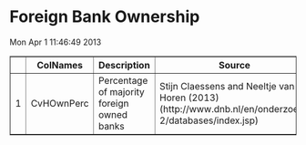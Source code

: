 # Foreign Bank Ownership


 Mon Apr  1 11:46:49 2013 <!-- html table generated in R 2.15.3 by xtable 1.7-1 package -->
<!-- Mon Apr  1 11:46:50 2013 -->
<TABLE border=1>
<TR> <TH>  </TH> <TH> ColNames </TH> <TH> Description </TH> <TH> Source </TH>  </TR>
  <TR> <TD align="right"> 1 </TD> <TD> CvHOwnPerc </TD> <TD> Percentage of majority foreign owned banks </TD> <TD> Stijn Claessens and Neeltje van Horen (2013) (http://www.dnb.nl/en/onderzoek-2/databases/index.jsp) </TD> </TR>
   </TABLE>
